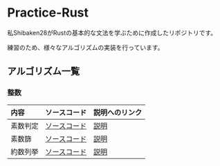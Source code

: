 # Practice-Rust

私Shibaken28がRustの基本的な文法を学ぶために作成したリポジトリです。

練習のため、様々なアルゴリズムの実装を行っています。


## アルゴリズム一覧

### 整数

| 内容 | ソースコード | 説明へのリンク |
|:-----------|:------------|:------------|
| 素数判定 | [ソースコード](./number/is_prime/src/main.rs) | [説明](./number/is_prime/src/README.md) |
| 素数篩 | [ソースコード](./number/prime_sieve/src/main.rs) | [説明](./number/prime_sieve/src/README.md) |
| 約数列挙 | [ソースコード](./number/divisor/src/main.rs) | [説明](./number/divisor/src/README.md) |
